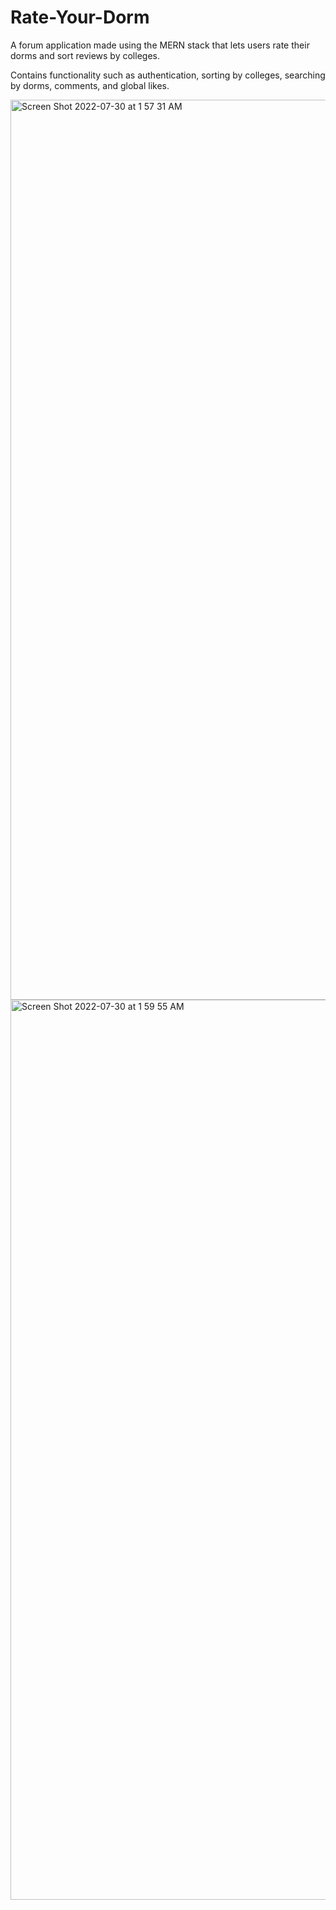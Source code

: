 # Rate-Your-Dorm

A forum application made using the MERN stack that lets users rate their dorms and sort reviews by colleges.

Contains functionality such as authentication, sorting by colleges, searching by dorms, comments, and global likes.

<img width="1440" alt="Screen Shot 2022-07-30 at 1 57 31 AM" src="https://user-images.githubusercontent.com/91575118/181841435-2b77a0e8-0539-48b1-955d-f9ce90635a8a.png">
<img width="1440" alt="Screen Shot 2022-07-30 at 1 59 55 AM" src="https://user-images.githubusercontent.com/91575118/181841440-512fa0cd-9873-4877-b18e-27f25311712a.png">
